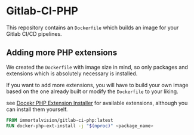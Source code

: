 # Gitlab-CI-PHP

This repository contains an `Dockerfile` which builds an image for your Gitlab CI/CD pipelines.

## Adding more PHP extensions

We created the `Dockerfile` with image size in mind, so only packages and extensions which is absolutely necessary is
installed.

If you want to add more extensions, you will have to build your own image based on the one already built or modify
the `Dockerfile` to your liking.

see [Docekr PHP Extension Installer](https://github.com/mlocati/docker-php-extension-installer)
for available extensions, although you can install them yourself.

```dockerfile
FROM immortalvision/gitlab-ci-php:latest
RUN docker-php-ext-install -j "$(nproc)" <package_name>
```